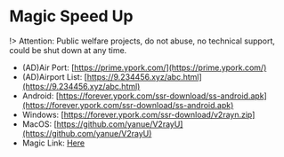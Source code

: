 # Magic Speed Up

!> Attention: Public welfare projects, do not abuse, no technical support, could be shut down at any time.

- (AD)Air Port: [https://prime.ypork.com/](https://prime.ypork.com/)
- (AD)Airport List: [https://9.234456.xyz/abc.html](https://9.234456.xyz/abc.html)
- Android: [https://forever.ypork.com/ssr-download/ss-android.apk](https://forever.ypork.com/ssr-download/ss-android.apk)
- Windows: [https://forever.ypork.com/ssr-download/v2rayn.zip]
- MacOS: [https://github.com/yanue/V2rayU](https://github.com/yanue/V2rayU)
- Magic Link: [Here](vmess://ewogICJ2IjogIjIiLAogICJwcyI6ICLlhazlhbEiLAogICJhZGQiOiAiOC4xNDMzNDcyLnh5eiIsCiAgInBvcnQiOiAyOTE4MSwKICAiaWQiOiAiNDI2N2RhMDQtNmJmMC00MjY0LWFjNGYtNGVjNWEzNTlhYTdhIiwKICAiYWlkIjogMCwKICAibmV0IjogIndzIiwKICAidHlwZSI6ICJub25lIiwKICAiaG9zdCI6ICIiLAogICJwYXRoIjogIi9RQmlmMHc1SCIsCiAgInRscyI6ICJ0bHMiCn0=)
